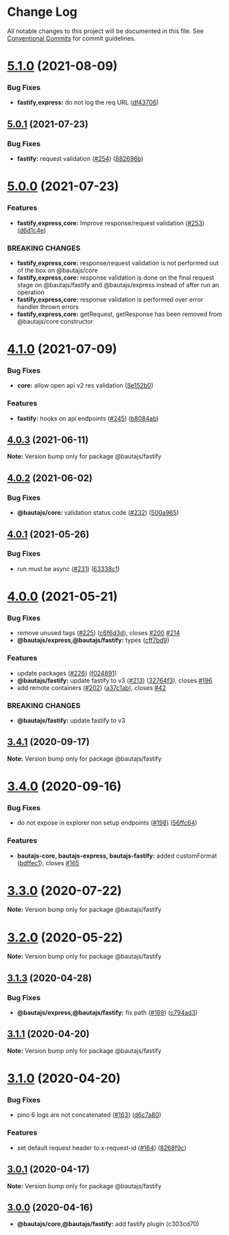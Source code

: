 # Change Log

All notable changes to this project will be documented in this file.
See [Conventional Commits](https://conventionalcommits.org) for commit guidelines.

# [5.1.0](https://github.axa.com/Digital/bauta-nodejs/compare/v5.0.1...v5.1.0) (2021-08-09)


### Bug Fixes

* **fastify,express:** do not log the req URL ([df43706](https://github.axa.com/Digital/bauta-nodejs/commit/df43706e69e5db942ff413028c6ba38b94ec0fe3))





## [5.0.1](https://github.axa.com/Digital/bauta-nodejs/compare/v5.0.0...v5.0.1) (2021-07-23)


### Bug Fixes

* **fastify:** request validation ([#254](https://github.axa.com/Digital/bauta-nodejs/issues/254)) ([882696b](https://github.axa.com/Digital/bauta-nodejs/commit/882696b279f1c0626aaea4d572b60a2bf6dd3c6e))





# [5.0.0](https://github.axa.com/Digital/bauta-nodejs/compare/v4.1.0...v5.0.0) (2021-07-23)


### Features

* **fastify,express,core:** Improve response/request validation ([#253](https://github.axa.com/Digital/bauta-nodejs/issues/253)) ([d6d1c4e](https://github.axa.com/Digital/bauta-nodejs/commit/d6d1c4ee2b76d0cf30b7c82161f095e68e1dc829))


### BREAKING CHANGES

* **fastify,express,core:** response/request validation is not performed out of the box on @bautajs/core
* **fastify,express,core:** response validation is done on the final request stage on @bautajs/fastify and @bautajs/express instead of after run an operation
* **fastify,express,core:** response validation is performed over error handler thrown errors
* **fastify,express,core:** getRequest, getResponse has been removed from @bautajs/core constructor





# [4.1.0](https://github.axa.com/Digital/bauta-nodejs/compare/v4.0.3...v4.1.0) (2021-07-09)


### Bug Fixes

* **core:** allow open api v2 res validation ([8e152b0](https://github.axa.com/Digital/bauta-nodejs/commit/8e152b067fab041aeb37b40d52fb3ec51c2e6ad7))


### Features

* **fastify:** hooks on api endpoints ([#245](https://github.axa.com/Digital/bauta-nodejs/issues/245)) ([b8084ab](https://github.axa.com/Digital/bauta-nodejs/commit/b8084abc97faf528263a1cc5f9bd2ffeccfff8a2))





## [4.0.3](https://github.axa.com/Digital/bauta-nodejs/compare/v4.0.2...v4.0.3) (2021-06-11)

**Note:** Version bump only for package @bautajs/fastify





## [4.0.2](https://github.axa.com/Digital/bauta-nodejs/compare/v4.0.1...v4.0.2) (2021-06-02)


### Bug Fixes

* **@bautajs/core:** validation status code ([#232](https://github.axa.com/Digital/bauta-nodejs/issues/232)) ([500a965](https://github.axa.com/Digital/bauta-nodejs/commit/500a96583958167feca11fc8ed014de2a5e30323))





## [4.0.1](https://github.axa.com/Digital/bauta-nodejs/compare/v4.0.0...v4.0.1) (2021-05-26)


### Bug Fixes

* run must be async ([#231](https://github.axa.com/Digital/bauta-nodejs/issues/231)) ([63338c1](https://github.axa.com/Digital/bauta-nodejs/commit/63338c12873f63fa02ed67e489be3b21a0d358a9))





# [4.0.0](https://github.axa.com/Digital/bauta-nodejs/compare/v3.4.1...v4.0.0) (2021-05-21)


### Bug Fixes

* remove unused tags ([#225](https://github.axa.com/Digital/bauta-nodejs/issues/225)) ([c6f6d3d](https://github.axa.com/Digital/bauta-nodejs/commit/c6f6d3dbfdf5bf8b62f79c34d83a378b29e79efb)), closes [#200](https://github.axa.com/Digital/bauta-nodejs/issues/200) [#214](https://github.axa.com/Digital/bauta-nodejs/issues/214)
* **@bautajs/express,@bautajs/fastify:** types ([cff7bd9](https://github.axa.com/Digital/bauta-nodejs/commit/cff7bd95b4e9b227c1b228f8ca7ad11c4ccfe6d7))


### Features

* update packages ([#226](http://github.axa.com/Digital/bauta-nodejs/issues/226)) ([f024891](http://github.axa.com/Digital/bauta-nodejs/commit/f024891c8cf7c56a7a6c0d0e453fcaf6877ea5c9))
* **@bautajs/fastify:** update fastify to v3 ([#213](http://github.axa.com/Digital/bauta-nodejs/issues/213)) ([32764f3](http://github.axa.com/Digital/bauta-nodejs/commit/32764f3ed4036fe77cbeb4e977b892258778827c)), closes [#196](http://github.axa.com/Digital/bauta-nodejs/issues/196)
* add remote containers ([#202](http://github.axa.com/Digital/bauta-nodejs/issues/202)) ([a37c1ab](http://github.axa.com/Digital/bauta-nodejs/commit/a37c1abed2fe5c496525d54a40069c987e585dfc)), closes [#42](http://github.axa.com/Digital/bauta-nodejs/issues/42)


### BREAKING CHANGES

* **@bautajs/fastify:** update fastify to v3 






## [3.4.1](https://github.axa.com/Digital/bauta-nodejs/compare/v3.4.0...v3.4.1) (2020-09-17)

**Note:** Version bump only for package @bautajs/fastify





# [3.4.0](https://github.axa.com/Digital/bauta-nodejs/compare/v3.3.0...v3.4.0) (2020-09-16)


### Bug Fixes

* do not expose in explorer non setup endpoints ([#198](https://github.axa.com/Digital/bauta-nodejs/issues/198)) ([56ffc64](https://github.axa.com/Digital/bauta-nodejs/commit/56ffc64758c6b12654dc64e1aeff72f0b986066f))


### Features

* **bautajs-core, bautajs-express, bautajs-fastify:** added customFormat ([bdffec1](https://github.axa.com/Digital/bauta-nodejs/commit/bdffec1d3ae728231e88bffe5dfa038264a0f3c4)), closes [#165](https://github.axa.com/Digital/bauta-nodejs/issues/165)





# [3.3.0](https://github.axa.com/Digital/bauta-nodejs/compare/v3.2.1...v3.3.0) (2020-07-22)

**Note:** Version bump only for package @bautajs/fastify





# [3.2.0](https://github.axa.com/Digital/bauta-nodejs/compare/v3.1.3...v3.2.0) (2020-05-22)

**Note:** Version bump only for package @bautajs/fastify





## [3.1.3](https://github.axa.com/Digital/bauta-nodejs/compare/v3.1.2...v3.1.3) (2020-04-28)


### Bug Fixes

* **@bautajs/express,@bautajs/fastify:** fix path ([#169](https://github.axa.com/Digital/bauta-nodejs/issues/169)) ([c794ad3](https://github.axa.com/Digital/bauta-nodejs/commit/c794ad3))





## [3.1.1](https://github.axa.com/Digital/bauta-nodejs/compare/v3.1.0...v3.1.1) (2020-04-20)

**Note:** Version bump only for package @bautajs/fastify





# [3.1.0](https://github.axa.com/Digital/bauta-nodejs/compare/v3.0.1...v3.1.0) (2020-04-20)


### Bug Fixes

* pino 6 logs are not concatenated ([#163](https://github.axa.com/Digital/bauta-nodejs/issues/163)) ([d6c7a80](https://github.axa.com/Digital/bauta-nodejs/commit/d6c7a80))


### Features

* set default request header to x-request-id ([#164](https://github.axa.com/Digital/bauta-nodejs/issues/164)) ([8268f9c](https://github.axa.com/Digital/bauta-nodejs/commit/8268f9c))





## [3.0.1](https://github.axa.com/Digital/bauta-nodejs/compare/v3.0.0...v3.0.1) (2020-04-17)

**Note:** Version bump only for package @bautajs/fastify





## [3.0.0](https://github.axa.com/Digital/bauta-nodejs/compare/v3.0.0...v2.5.5) (2020-04-16)

* **@bautajs/core,@bautajs/fastify:**  add fastify plugin (c303cd70)
